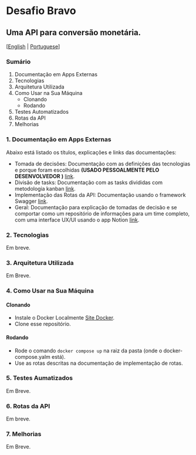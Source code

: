 # Desafio Bravo
## Uma API para conversão monetária.

[[English](README.md) | [Portuguese](README.pt.md)]

### Sumário

1. Documentação em Apps Externas
2. Tecnologias
3. Arquitetura Utilizada
4. Como Usar na Sua Máquina
    - Clonando
    - Rodando
5. Testes Automatizados
6. Rotas da API
7. Melhorias

### **1. Documentação em Apps Externas**

Abaixo está listado os títulos, explicações e links das documentações:

- Tomada de decisões: Documentação com as definições das tecnologias e porque foram escolhidas **(USADO PESSOALMENTE PELO DESENVOLVEDOR
)** [link](https://drive.google.com/file/d/1XKXzJ90-D0SeW4vTlFdl-VuK7vO0xDfd/view?usp=sharing).
- Divisão de tasks: Documentação com as tasks divididas com metodologia kanban [link](https://trello.com/b/AI2iEO0U/bravo-challenge).
- Implementação das Rotas da API: Documentação usando o framework Swagger [link](soon).
- Geral: Documentação para explicação de tomadas de decisão e se comportar como um repositório de informações para um time completo, com uma interface UX/UI usando o app Notion [link](soon).

### **2. Tecnologias**
Em breve.

### **3. Arquitetura Utilizada**
Em Breve.

### **4. Como Usar na Sua Máquina**

#### Clonando
- Instale o Docker Localmente [Site Docker](https://docs.docker.com/desktop/).
- Clone esse repositório.

#### Rodando
- Rode o comando `docker compose up` na raiz da pasta (onde o docker-compose.yalm está).
- Use as rotas descritas na documentação de implementação de rotas.

### **5. Testes Aumatizados**
Em Breve.

### **6. Rotas da API**
Em breve.

### **7. Melhorias**
Em Breve.

